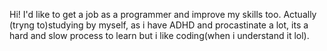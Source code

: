 Hi! I'd like to get a job as a programmer and improve my skills too.
Actually (tryng to)studying by myself, as i have ADHD and procastinate a lot, its a hard and slow process to learn but i like coding(when i understand it lol).


